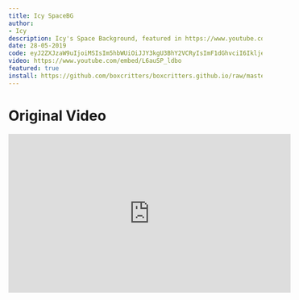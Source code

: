 ```yaml
---
title: Icy SpaceBG
author: 
- Icy
description: Icy's Space Background, featured in https://www.youtube.com/watch?v=L6auSP_ldbo
date: 28-05-2019
code: eyJ2ZXJzaW9uIjoiMSIsIm5hbWUiOiJJY3kgU3BhY2VCRyIsImF1dGhvciI6IkljeSIsImRlc2NyaXB0aW9uIjoiSWN5J3MgU3BhY2UgQmFja2dyb3VuZCwgZmVhdHVyZWQgaW4gaHR0cHM6Ly93d3cueW91dHViZS5jb20vd2F0Y2g/dj1MNmF1U1BfbGRibyIsImJyaWRnZUJhY2tncm91bmQiOiJodHRwOi8vd3d3LmJveGNyaXR0ZXJzbGl2ZS5jb20vYnJpZGdlX2JnLnBuZyIsImRhdGUiOjE1NTkwNzc5MTI1NDksInBhY2tWZXJzaW9uIjoiMC4xIn0=
video: https://www.youtube.com/embed/L6auSP_ldbo
featured: true
install: https://github.com/boxcritters/boxcritters.github.io/raw/master/tp/IcySpaceBg.bctp.json
---
```

# Original Video
<iframe width="560" height="315" src="https://www.youtube.com/embed/L6auSP_ldbo" frameborder="0" allow="accelerometer; autoplay; encrypted-media; gyroscope; picture-in-picture" allowfullscreen></iframe>